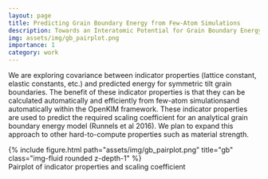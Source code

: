```yaml
---
layout: page
title: Predicting Grain Boundary Energy from Few-Atom Simulations 
description: Towards an Interatomic Potential for Grain Boundary Energy: Predicting Grain Boundary Energy from Few-Atom Simulations
img: assets/img/gb_pairplot.png
importance: 1
category: work
---
```


We are exploring covariance between indicator properties (lattice constant, elastic constants, etc.) and predicted energy for symmetric tilt grain boundaries. The benefit of these indicator properties is that they can be calculated automatically and efficiently from few-atom simulationsand automatically within the OpenKIM framework. These indicator properties are used to predict the required scaling coefficient for an analytical grain boundary energy model (Runnels et al 2016). We plan to expand this approach to other hard-to-compute properties such as material strength.

<div class="row">
    <div class="col-sm mt-3 mt-md-0">
        {% include figure.html path="assets/img/gb_pairplot.png" title="gb" class="img-fluid rounded z-depth-1" %}
    </div>
</div>
<div class="caption">
    Pairplot of indicator properties and scaling coefficient
</div>
